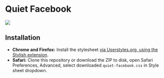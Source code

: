 # Quiet Facebook

![](https://raw.githubusercontent.com/maxfriedrich/quiet-facebook/master/screenshot.png)


## Installation

- **Chrome and Firefox:** Install the stylesheet [via Userstyles.org, using the Stylish extension](https://userstyles.org/styles/128616/quiet-facebook-official).
- **Safari:** Clone this repository or download the ZIP to disk, open Safari Preferences, Advanced, select downloaded `quiet-facebook.css` in Style sheet dropdown.
